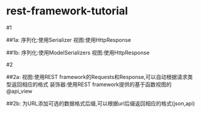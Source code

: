 # rest-framework-tutorial

#1

##1a:
序列化:使用Serializer
视图:使用HttpResponse

##1b:
序列化:使用ModelSerializers
视图:使用HttpResponse

#2

##2a:
视图:使用REST framework的Requests和Response,可以自动根据请求类型返回相应的格式
装饰器:使用REST framework提供的基于函数视图的@api_view

##2b:
为URL添加可选的数据格式后缀,可以根据url后缀返回相应的格式(json,api)
